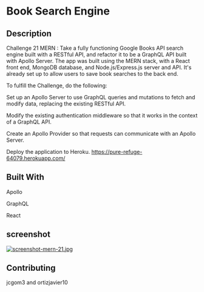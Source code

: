 # Book Search Engine 
## Description
Challenge 21 MERN : Take a fully functioning Google Books API search engine built with a RESTful API, and refactor it to be a GraphQL API built with Apollo Server. The app was built using the MERN stack, with a React front end, MongoDB database, and Node.js/Express.js server and API. It's already set up to allow users to save book searches to the back end.

To fulfill the Challenge, do the following:

Set up an Apollo Server to use GraphQL queries and mutations to fetch and modify data, replacing the existing RESTful API.

Modify the existing authentication middleware so that it works in the context of a GraphQL API.

Create an Apollo Provider so that requests can communicate with an Apollo Server.

Deploy the application to Heroku. https://pure-refuge-64079.herokuapp.com/

## Built With
Apollo

GraphQL

React

## screenshot
[![screenshot-mern-21.jpg](https://i.postimg.cc/x1p1bbyC/screenshot-mern-21.jpg)](https://postimg.cc/PCZjgJ7s)



## Contributing

jcgom3 and ortizjavier10

